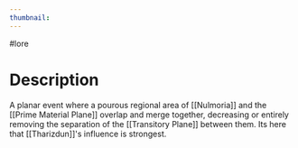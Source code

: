 ```yaml
---
thumbnail:
---
```

#lore
# Description
A planar event where a pourous regional area of [[Nulmoria]] and the [[Prime Material Plane]] overlap and merge together, decreasing or entirely removing the separation of the [[Transitory Plane]] between them. Its here that [[Tharizdun]]'s influence is strongest.